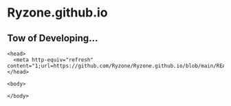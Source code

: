 # Ryzone.github.io

## Tow of Developing...

```
<head>
  <meta http-equiv="refresh" content="1;url=https://github.com/Ryzone/Ryzone.github.io/blob/main/README.md">
</head>

<body>
  
</body>
```
